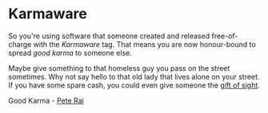 # Karmaware

So you're using software that someone created and released free-of-charge
with the _Karmaware_ tag. That means you are now honour-bound to spread
_good karma_ to someone else.

Maybe give something to that homeless guy you pass on the street sometimes. Why not
say hello to that old lady that lives alone on your street. If you have some spare cash,
you could even give someone the [gift of sight](https://donate.sightsavers.org/smxpatron/global/donate.html).

Good Karma - [Pete Rai](https://pete-rai.github.io)
